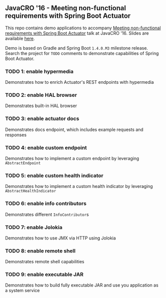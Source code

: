 ## JavaCRO '16 - Meeting non-functional requirements with Spring Boot Actuator

This repo contains demo applications to accompany [Meeting non-functional requirements with Spring Boot Actuator](http://2016.javacro.hr/eng/Program/Meeting-non-functional-requirements-with-Spring-Boot-Actuator) talk at JavaCRO '16. Slides are available [here](https://speakerdeck.com/vpavic/meeting-non-functional-requirements-with-spring-boot-actuator).

Demo is based on Gradle and Spring Boot ```1.4.0.M3``` milestone release.
Search the project for ```TODO``` comments to demonstrate capabilities of Spring Boot Actuator.

### TODO 1: enable hypermedia

Demonstrates how to enrich Actuator's REST endpoints with hypermedia

### TODO 2: enable HAL browser

Demonstrates built-in HAL browser

### TODO 3: enable actuator docs

Demonstrates docs endpoint, which includes example requests and responses

### TODO 4: enable custom endpoint

Demonstrates how to implement a custom endpoint by leveraging ```AbstractEndpoint```

### TODO 5: enable custom health indicator

Demonstrates how to implement a custom health indicator by leveraging ```AbstractHealthIndicator```

### TODO 6: enable info contributors

Demonstrates different ```InfoContributor```s

### TODO 7: enable Jolokia

Demonstrates how to use JMX via HTTP using Jolokia

### TODO 8: enable remote shell

Demonstrates remote shell capabilities

### TODO 9: enable executable JAR

Demonstrates how to build fully executable JAR and use you application as a system service
